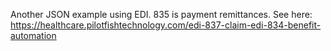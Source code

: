 Another JSON example using EDI. 835 is payment remittances.
See here: https://healthcare.pilotfishtechnology.com/edi-837-claim-edi-834-benefit-automation


